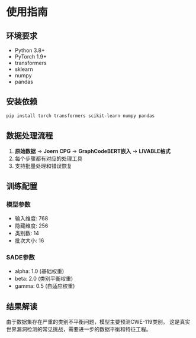 # 使用指南

## 环境要求

- Python 3.8+
- PyTorch 1.9+
- transformers
- sklearn
- numpy
- pandas

## 安装依赖

```bash
pip install torch transformers scikit-learn numpy pandas
```

## 数据处理流程

1. **原始数据** → **Joern CPG** → **GraphCodeBERT嵌入** → **LIVABLE格式**
2. 每个步骤都有对应的处理工具
3. 支持批量处理和错误恢复

## 训练配置

### 模型参数
- 输入维度: 768
- 隐藏维度: 256
- 类别数: 14
- 批次大小: 16

### SADE参数
- alpha: 1.0 (基础权重)
- beta: 2.0 (类别平衡权重)
- gamma: 0.5 (自适应权重)

## 结果解读

由于数据集存在严重的类别不平衡问题，模型主要预测CWE-119类别。
这是真实世界漏洞检测的常见挑战，需要进一步的数据平衡和特征工程。
